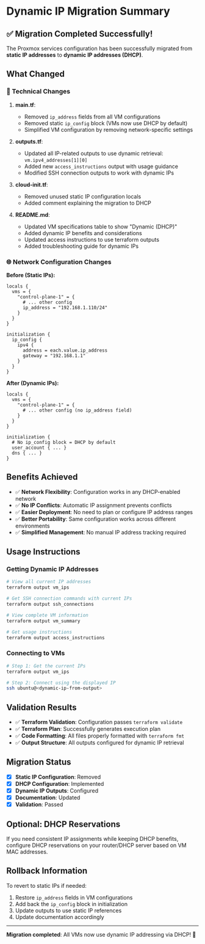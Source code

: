 # Dynamic IP Migration Summary

## ✅ Migration Completed Successfully!

The Proxmox services configuration has been successfully migrated from **static IP addresses** to **dynamic IP addresses (DHCP)**.

## What Changed

### 🔧 Technical Changes

1. **main.tf**:
   - Removed `ip_address` fields from all VM configurations
   - Removed static `ip_config` block (VMs now use DHCP by default)
   - Simplified VM configuration by removing network-specific settings

2. **outputs.tf**:
   - Updated all IP-related outputs to use dynamic retrieval: `vm.ipv4_addresses[1][0]`
   - Added new `access_instructions` output with usage guidance
   - Modified SSH connection outputs to work with dynamic IPs

3. **cloud-init.tf**:
   - Removed unused static IP configuration locals
   - Added comment explaining the migration to DHCP

4. **README.md**:
   - Updated VM specifications table to show "Dynamic (DHCP)"
   - Added dynamic IP benefits and considerations
   - Updated access instructions to use terraform outputs
   - Added troubleshooting guide for dynamic IPs

### 🌐 Network Configuration Changes

**Before (Static IPs):**
```hcl
locals {
  vms = {
    "control-plane-1" = {
      # ... other config
      ip_address = "192.168.1.110/24"
    }
  }
}

initialization {
  ip_config {
    ipv4 {
      address = each.value.ip_address
      gateway = "192.168.1.1"
    }
  }
}
```

**After (Dynamic IPs):**
```hcl
locals {
  vms = {
    "control-plane-1" = {
      # ... other config (no ip_address field)
    }
  }
}

initialization {
  # No ip_config block = DHCP by default
  user_account { ... }
  dns { ... }
}
```

## Benefits Achieved

- ✅ **Network Flexibility**: Configuration works in any DHCP-enabled network
- ✅ **No IP Conflicts**: Automatic IP assignment prevents conflicts
- ✅ **Easier Deployment**: No need to plan or configure IP address ranges
- ✅ **Better Portability**: Same configuration works across different environments
- ✅ **Simplified Management**: No manual IP address tracking required

## Usage Instructions

### Getting Dynamic IP Addresses

```bash
# View all current IP addresses
terraform output vm_ips

# Get SSH connection commands with current IPs
terraform output ssh_connections

# View complete VM information
terraform output vm_summary

# Get usage instructions
terraform output access_instructions
```

### Connecting to VMs

```bash
# Step 1: Get the current IPs
terraform output vm_ips

# Step 2: Connect using the displayed IP
ssh ubuntu@<dynamic-ip-from-output>
```

## Validation Results

- ✅ **Terraform Validation**: Configuration passes `terraform validate`
- ✅ **Terraform Plan**: Successfully generates execution plan
- ✅ **Code Formatting**: All files properly formatted with `terraform fmt`
- ✅ **Output Structure**: All outputs configured for dynamic IP retrieval

## Migration Status

- [x] **Static IP Configuration**: Removed
- [x] **DHCP Configuration**: Implemented  
- [x] **Dynamic IP Outputs**: Configured
- [x] **Documentation**: Updated
- [x] **Validation**: Passed

## Optional: DHCP Reservations

If you need consistent IP assignments while keeping DHCP benefits, configure DHCP reservations on your router/DHCP server based on VM MAC addresses.

## Rollback Information

To revert to static IPs if needed:
1. Restore `ip_address` fields in VM configurations
2. Add back the `ip_config` block in initialization
3. Update outputs to use static IP references
4. Update documentation accordingly

---

**Migration completed**: All VMs now use dynamic IP addressing via DHCP! 🎉